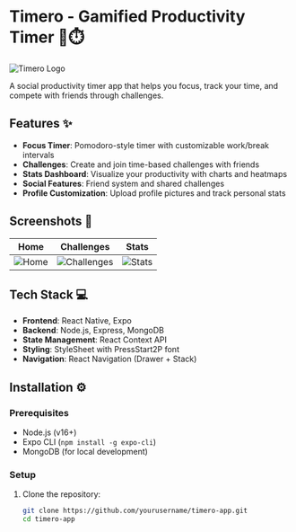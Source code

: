 # Timero - Gamified Productivity Timer 🚀⏱️

![Timero Logo](https://via.placeholder.com/150x50?text=Timero) <!-- Replace with actual logo -->

A social productivity timer app that helps you focus, track your time, and compete with friends through challenges.

## Features ✨

- **Focus Timer**: Pomodoro-style timer with customizable work/break intervals
- **Challenges**: Create and join time-based challenges with friends
- **Stats Dashboard**: Visualize your productivity with charts and heatmaps
- **Social Features**: Friend system and shared challenges
- **Profile Customization**: Upload profile pictures and track personal stats

## Screenshots 📱

| Home | Challenges | Stats |
|------|------------|-------|
| ![Home](https://via.placeholder.com/200x400?text=Home+Screen) | ![Challenges](https://via.placeholder.com/200x400?text=Challenges) | ![Stats](https://via.placeholder.com/200x400?text=Stats) |

## Tech Stack 💻

- **Frontend**: React Native, Expo
- **Backend**: Node.js, Express, MongoDB
- **State Management**: React Context API
- **Styling**: StyleSheet with PressStart2P font
- **Navigation**: React Navigation (Drawer + Stack)

## Installation ⚙️

### Prerequisites
- Node.js (v16+)
- Expo CLI (`npm install -g expo-cli`)
- MongoDB (for local development)

### Setup
1. Clone the repository:
   ```bash
   git clone https://github.com/yourusername/timero-app.git
   cd timero-app
